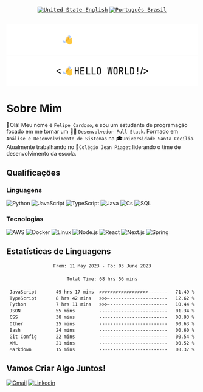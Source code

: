 <div align='center'>
 <a href='https://github.com/imLymei/imLymei/blob/main/README.md'><kbd><img title="United States English" alt="United State English" src="https://cdn.statically.io/gh/hjnilsson/country-flags/master/svg/us.svg" width="22"></kbd></a>
 <a href='https://github.com/imLymei/imLymei/blob/main/README_PT_BR.md'><kbd><img title="Português Brasil" alt="Português Brasil" src="https://cdn.statically.io/gh/hjnilsson/country-flags/master/svg/br.svg" width="22"></kbd></a>
</div>

<br/>

![Hello World Dark Mode](./src/hello_world_dark.png#gh-dark-mode-only)
![Hello World Light Mode](./src/hello_world_light.png#gh-light-mode-only)

# Sobre Mim

👋Olá! Meu nome é `Felipe Cardoso`, e sou um estudante de programação focado em me tornar um 🧑‍💻 `Desenvolvedor Full Stack`.
Formado em `Análise e Desenvolvimento de Sistemas` na 🎓`Universidade Santa Cecília`. Atualmente trabalhando no 🏫`Colégio Jean Piaget` liderando o time de desenvolvimento da escola.

## Qualificações

### Linguagens
 
![Python](https://img.shields.io/badge/-Python-000?&logo=Python)
![JavaScript](https://img.shields.io/badge/-JavaScript-000?&logo=JavaScript)
![TypeScript](https://img.shields.io/badge/-TypeScript-000?&logo=TypeScript)
![Java](https://img.shields.io/badge/-Java-000?&logo=Java&logoColor=007396)
![Cs](https://img.shields.io/badge/-Cs-000?&logo=c%2b%2b&logoColor=00599C)
![SQL](https://img.shields.io/badge/-SQL-000?&logo=MySQL)

### Tecnologias

![AWS](https://img.shields.io/badge/-AWS-000?&logo=Amazon-AWS&logoColor=F90)
![Docker](https://img.shields.io/badge/-Docker-000?&logo=Docker)
![Linux](https://img.shields.io/badge/-Linux-000?&logo=Linux)
![Node.js](https://img.shields.io/badge/-Node.js-000?&logo=node.js)
![React](https://img.shields.io/badge/-React-000?&logo=React)
![Next.js](https://img.shields.io/badge/-Next.js-000?&logo=Next.js)
![Spring](https://img.shields.io/badge/-Spring-000?&logo=Spring)

## Estatísticas de Linguagens

<div align="center">
 
<!--START_SECTION:waka-->

```txt
From: 11 May 2023 - To: 03 June 2023

Total Time: 68 hrs 56 mins

JavaScript       49 hrs 17 mins  >>>>>>>>>>>>>>>>>>-------   71.49 %
TypeScript       8 hrs 42 mins   >>>----------------------   12.62 %
Python           7 hrs 11 mins   >>>----------------------   10.44 %
JSON             55 mins         -------------------------   01.34 %
CSS              38 mins         -------------------------   00.93 %
Other            25 mins         -------------------------   00.63 %
Bash             24 mins         -------------------------   00.60 %
Git Config       22 mins         -------------------------   00.54 %
XML              21 mins         -------------------------   00.52 %
Markdown         15 mins         -------------------------   00.37 %
```

<!--END_SECTION:waka-->
 
</div>

## Vamos Criar Algo Juntos!
  
[![Gmail](https://img.shields.io/badge/-Gmail-000?&logo=Gmail)](mailto:lymeicontato@gmail.com)
[![Linkedin](https://img.shields.io/badge/-Linkedin-000?&logo=Linkedin)](https://www.linkedin.com/in/felipe-brito-b94721239)
